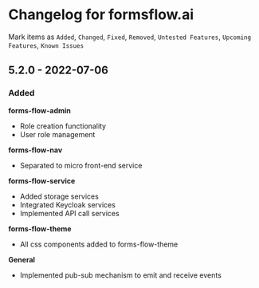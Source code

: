 # Changelog for formsflow.ai

Mark items as `Added`, `Changed`, `Fixed`, `Removed`, `Untested Features`, `Upcoming Features`, `Known Issues`

## 5.2.0 - 2022-07-06

### Added

**forms-flow-admin**
  - Role creation functionality
  - User role management
 
**forms-flow-nav**
  - Separated to micro front-end service

**forms-flow-service**
  - Added storage services
  - Integrated Keycloak services
  - Implemented API call services
    
**forms-flow-theme**
  - All css components added to forms-flow-theme

**General**
 - Implemented pub-sub mechanism to emit and receive events
    
